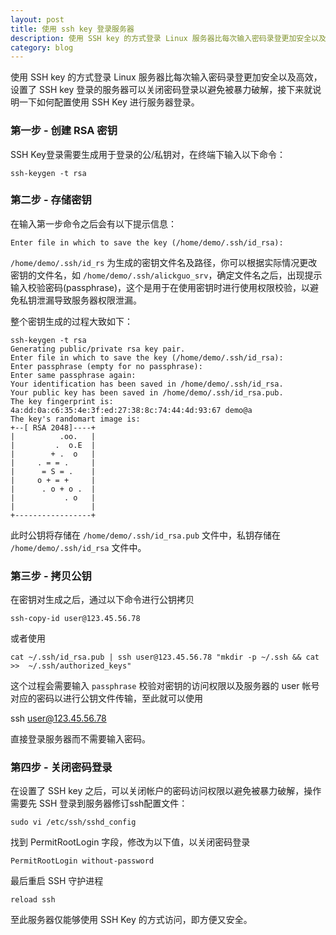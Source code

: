 ```yaml
---
layout: post
title: 使用 ssh key 登录服务器
description: 使用 SSH key 的方式登录 Linux 服务器比每次输入密码录登更加安全以及高效，设置了 SSH key 登录的服务器可以关闭密码登录以避免被暴力破解，接下来就说明一下如何配置使用 SSH Key 进行服务器登录。
category: blog
---
```


使用 SSH key 的方式登录 Linux 服务器比每次输入密码录登更加安全以及高效，设置了 SSH key 登录的服务器可以关闭密码登录以避免被暴力破解，接下来就说明一下如何配置使用 SSH Key 进行服务器登录。

### 第一步 - 创建 RSA 密钥

SSH Key登录需要生成用于登录的公/私钥对，在终端下输入以下命令：

    ssh-keygen -t rsa 
    

### 第二步 - 存储密钥

在输入第一步命令之后会有以下提示信息：

    Enter file in which to save the key (/home/demo/.ssh/id_rsa):
    

`/home/demo/.ssh/id_rs` 为生成的密钥文件名及路径，你可以根据实际情况更改密钥的文件名，如 `/home/demo/.ssh/alickguo_srv`，确定文件名之后，出现提示输入校验密码(passphrase)，这个是用于在使用密钥时进行使用权限校验，以避免私钥泄漏导致服务器权限泄漏。

整个密钥生成的过程大致如下：

    ssh-keygen -t rsa
    Generating public/private rsa key pair.
    Enter file in which to save the key (/home/demo/.ssh/id_rsa): 
    Enter passphrase (empty for no passphrase): 
    Enter same passphrase again: 
    Your identification has been saved in /home/demo/.ssh/id_rsa.
    Your public key has been saved in /home/demo/.ssh/id_rsa.pub.
    The key fingerprint is:
    4a:dd:0a:c6:35:4e:3f:ed:27:38:8c:74:44:4d:93:67 demo@a
    The key's randomart image is:
    +--[ RSA 2048]----+
    |          .oo.   |
    |         .  o.E  |
    |        + .  o   |
    |     . = = .     |
    |      = S = .    |
    |     o + = +     |
    |      . o + o .  |
    |           . o   |
    |                 |
    +-----------------+
    

此时公钥将存储在 `/home/demo/.ssh/id_rsa.pub` 文件中，私钥存储在 `/home/demo/.ssh/id_rsa` 文件中。

### 第三步 - 拷贝公钥

在密钥对生成之后，通过以下命令进行公钥拷贝

    ssh-copy-id user@123.45.56.78
    

或者使用

    cat ~/.ssh/id_rsa.pub | ssh user@123.45.56.78 "mkdir -p ~/.ssh && cat >>  ~/.ssh/authorized_keys"
    

这个过程会需要输入 `passphrase` 校验对密钥的访问权限以及服务器的 user 帐号对应的密码以进行公钥文件传输，至此就可以使用

ssh user@123.45.56.78

直接登录服务器而不需要输入密码。

### 第四步 - 关闭密码登录

在设置了 SSH key 之后，可以关闭帐户的密码访问权限以避免被暴力破解，操作需要先 SSH 登录到服务器修订ssh配置文件：

    sudo vi /etc/ssh/sshd_config
    

找到 PermitRootLogin 字段，修改为以下值，以关闭密码登录

    PermitRootLogin without-password
    

最后重启 SSH 守护进程

    reload ssh
    

至此服务器仅能够使用 SSH Key 的方式访问，即方便又安全。

